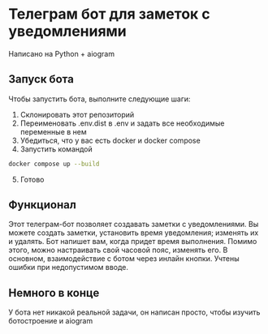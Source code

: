 # Телеграм бот для заметок с уведомлениями
Написано на Python + aiogram

## Запуск бота
Чтобы запустить бота, выполните следующие шаги:
1. Склонировать этот репозиторий
2. Переименовать .env.dist в .env и задать все необходимые переменные в нем
3. Убедиться, что у вас есть docker и docker compose
4. Запустить командой
```bash
docker compose up --build
```
5. Готово

## Функционал
Этот телеграм-бот позволяет создавать заметки с уведомлениями. Вы можете создать заметки, установить время уведомления; изменять их и удалять. Бот напишет вам, когда придет время выполнения. Помимо этого, можно настраивать свой часовой пояс, изменять его. 
В основном, взаимодействие с ботом через инлайн кнопки. Учтены ошибки при недопустимом вводе.

## Немного в конце
У бота нет никакой реальной задачи, он написан просто, чтобы изучить ботостроение и aiogram
